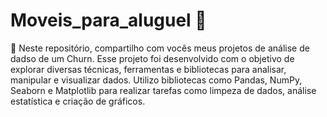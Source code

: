 # Moveis_para_aluguel 💒

🐍 Neste repositório, compartilho com vocês meus projetos de análise de dadso de um Churn. Esse projeto foi desenvolvido com o objetivo de explorar diversas técnicas, ferramentas e bibliotecas para analisar, manipular e visualizar dados. Utilizo bibliotecas como Pandas, NumPy, Seaborn e Matplotlib para realizar tarefas como limpeza de dados, análise estatística e criação de gráficos.
